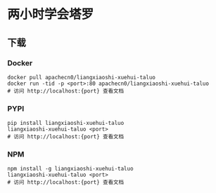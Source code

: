 # 两小时学会塔罗

## 下载

### Docker

```
docker pull apachecn0/liangxiaoshi-xuehui-taluo
docker run -tid -p <port>:80 apachecn0/liangxiaoshi-xuehui-taluo
# 访问 http://localhost:{port} 查看文档
```

### PYPI

```
pip install liangxiaoshi-xuehui-taluo
liangxiaoshi-xuehui-taluo <port>
# 访问 http://localhost:{port} 查看文档
```

### NPM

```
npm install -g liangxiaoshi-xuehui-taluo
liangxiaoshi-xuehui-taluo <port>
# 访问 http://localhost:{port} 查看文档
```